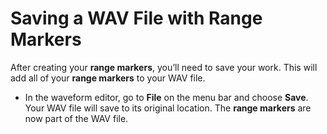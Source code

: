 # Saving a WAV File with Range Markers

After creating your **range markers**, you’ll need to save your work. This will add all of your **range markers** to your WAV file.

* In the waveform editor, go to **File** on the menu bar and choose **Save**. Your WAV file will save to its original location. The **range markers** are now part of the WAV file.

